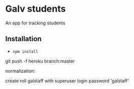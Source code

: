 # Galv students

An app for tracking students

## Installation

* `npm install`

git push -f heroku branch:master

normalization:

create roll galstaff with superuser login password 'galstaff'

